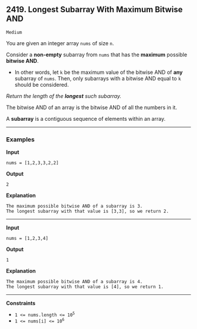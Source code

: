## 2419. Longest Subarray With Maximum Bitwise AND

`Medium`

You are given an integer array `nums` of size `n`.

Consider a **non-empty** subarray from `nums` that has the **maximum** possible **bitwise AND**.

* In other words, let `k` be the maximum value of the bitwise AND of **any** subarray of `nums`. Then, only subarrays with a bitwise AND equal to `k` should be considered.

*Return the length of the **longest** such subarray.*

The bitwise AND of an array is the bitwise AND of all the numbers in it.

A **subarray** is a contiguous sequence of elements within an array.

---

### Examples

**Input**
```
nums = [1,2,3,3,2,2]
```

**Output**
```
2
```

**Explanation**
```
The maximum possible bitwise AND of a subarray is 3.
The longest subarray with that value is [3,3], so we return 2.
```

---

**Input**
```
nums = [1,2,3,4]
```

**Output**
```
1
```

**Explanation**
```
The maximum possible bitwise AND of a subarray is 4.
The longest subarray with that value is [4], so we return 1.
```

---

**Constraints**

* <code>1 <= nums.length <= 10<sup>5</sup></code>
* <code>1 <= nums[i] <= 10<sup>6</sup></code>

